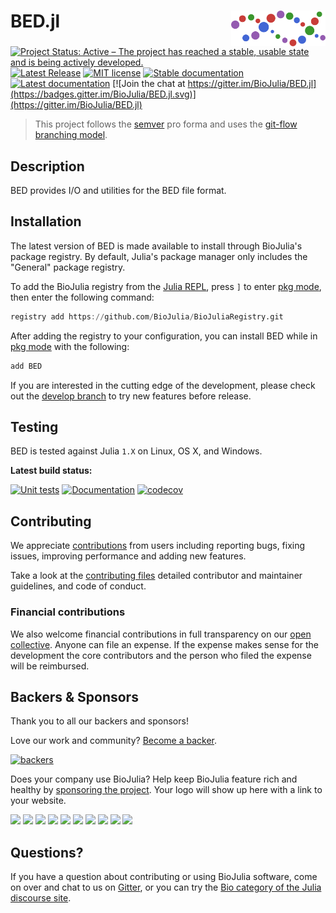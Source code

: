 # <img src="./docs/src/assets/logo.svg" width="30%" align="right" /> BED.jl

[![Project Status: Active – The project has reached a stable, usable state and is being actively developed.](https://www.repostatus.org/badges/latest/active.svg)](https://www.repostatus.org/#active)
[![Latest Release](https://img.shields.io/github/release/BioJulia/BED.jl.svg)](https://github.com/BioJulia/BED.jl/releases/latest)
[![MIT license](https://img.shields.io/badge/license-MIT-green.svg)](https://github.com/BioJulia/BED.jl/blob/master/LICENSE)
[![Stable documentation](https://img.shields.io/badge/docs-stable-blue.svg)](https://biojulia.github.io/BED.jl/stable)
[![Latest documentation](https://img.shields.io/badge/docs-dev-blue.svg)](https://biojulia.github.io/BED.jl/dev/)
[![Join the chat at https://gitter.im/BioJulia/BED.jl](https://badges.gitter.im/BioJulia/BED.jl.svg)](https://gitter.im/BioJulia/BED.jl)

> This project follows the [semver](http://semver.org) pro forma and uses the [git-flow branching model](https://nvie.com/posts/a-successful-git-branching-model/ "original blog post").

## Description
BED provides I/O and utilities for the BED file format.

## Installation
The latest version of BED is made available to install through BioJulia's package registry.
By default, Julia's package manager only includes the "General" package registry.

To add the BioJulia registry from the [Julia REPL](https://docs.julialang.org/en/v1/manual/getting-started/), press `]` to enter [pkg mode](https://docs.julialang.org/en/v1/stdlib/Pkg/), then enter the following command:
```julia
registry add https://github.com/BioJulia/BioJuliaRegistry.git
```

After adding the registry to your configuration, you can install BED while in [pkg mode](https://docs.julialang.org/en/v1/stdlib/Pkg/) with the following:
```julia
add BED
```

If you are interested in the cutting edge of the development, please check out the [develop branch](https://github.com/BioJulia/BED.jl/tree/develop) to try new features before release.


## Testing
BED is tested against Julia `1.X` on Linux, OS X, and Windows.

**Latest build status:**

[![Unit tests](https://github.com/BioJulia/BED.jl/workflows/Unit%20tests/badge.svg?branch=master)](https://github.com/BioJulia/BED.jl/actions?query=workflow%3A%22Unit+tests%22+branch%3Amaster)
[![Documentation](https://github.com/BioJulia/BED.jl/workflows/Documentation/badge.svg?branch=master)](https://github.com/BioJulia/BED.jl/actions?query=workflow%3ADocumentation+branch%3Amaster)
[![codecov](https://codecov.io/gh/BioJulia/BED.jl/branch/master/graph/badge.svg)](https://codecov.io/gh/BioJulia/BED.jl)

## Contributing
We appreciate [contributions](https://github.com/BioJulia/BED.jl/graphs/contributors) from users including reporting bugs, fixing issues, improving performance and adding new features.

Take a look at the [contributing files](https://github.com/BioJulia/Contributing) detailed contributor and maintainer guidelines, and code of conduct.

### Financial contributions
We also welcome financial contributions in full transparency on our [open collective](https://opencollective.com/biojulia).
Anyone can file an expense.
If the expense makes sense for the development the core contributors and the person who filed the expense will be reimbursed.


## Backers & Sponsors
Thank you to all our backers and sponsors!

Love our work and community? [Become a backer](https://opencollective.com/biojulia#backer).

[![backers](https://opencollective.com/biojulia/backers.svg?width=890)](https://opencollective.com/biojulia#backers)

Does your company use BioJulia?
Help keep BioJulia feature rich and healthy by [sponsoring the project](https://opencollective.com/biojulia#sponsor).
Your logo will show up here with a link to your website.

[![](https://opencollective.com/biojulia/sponsor/0/avatar.svg)](https://opencollective.com/biojulia/sponsor/0/website)
[![](https://opencollective.com/biojulia/sponsor/1/avatar.svg)](https://opencollective.com/biojulia/sponsor/1/website)
[![](https://opencollective.com/biojulia/sponsor/2/avatar.svg)](https://opencollective.com/biojulia/sponsor/2/website)
[![](https://opencollective.com/biojulia/sponsor/3/avatar.svg)](https://opencollective.com/biojulia/sponsor/3/website)
[![](https://opencollective.com/biojulia/sponsor/4/avatar.svg)](https://opencollective.com/biojulia/sponsor/4/website)
[![](https://opencollective.com/biojulia/sponsor/5/avatar.svg)](https://opencollective.com/biojulia/sponsor/5/website)
[![](https://opencollective.com/biojulia/sponsor/6/avatar.svg)](https://opencollective.com/biojulia/sponsor/6/website)
[![](https://opencollective.com/biojulia/sponsor/7/avatar.svg)](https://opencollective.com/biojulia/sponsor/7/website)
[![](https://opencollective.com/biojulia/sponsor/8/avatar.svg)](https://opencollective.com/biojulia/sponsor/8/website)
[![](https://opencollective.com/biojulia/sponsor/9/avatar.svg)](https://opencollective.com/biojulia/sponsor/9/website)


## Questions?
If you have a question about contributing or using BioJulia software, come on over and chat to us on [Gitter](https://gitter.im/BioJulia/General), or you can try the [Bio category of the Julia discourse site](https://discourse.julialang.org/c/domain/bio).
